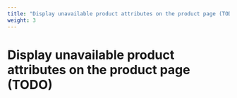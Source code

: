 ```yaml
---
title: "Display unavailable product attributes on the product page (TODO)"
weight: 3
---
```


# Display unavailable product attributes on the product page (TODO)
